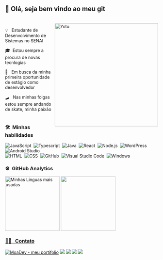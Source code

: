 ##  	:wave: Olá, seja bem vindo ao meu git
<br>
  
   
   
   
  <img alt="Yotu" src="https://media.tenor.com/TEfNj1ZBgOYAAAAC/skateboard-horogime.gif" align="right"  width='340'/>
    


   
<p>💡 &nbsp; Estudante de Desenvolvimento de Sistemas no SENAI</p>
<p>🎓 &nbsp;Estou sempre a procura de novas tecnlogias </p>
<p>💼  &nbsp; Em busca da minha primeira oportunidade de estágio como desenvolvedor</p>
<p>🛹  &nbsp; Nas minhas folgas estou sempre andando de skate, minha paixão
    <br>
  <br>
 
 ### 🛠 &nbsp;Minhas habilidades

![JavaScript](https://img.shields.io/badge/JavaScript-F7DF1E?style=for-the-badge&logo=javascript&logoColor=black)&nbsp;
![Typescript](https://img.shields.io/badge/Typescript-7ebeb2?style=for-the-badge&logo=Typescript&logoColor=black)&nbsp;
![Java](https://img.shields.io/badge/java-%23ED8B00.svg?style=for-the-badge&logo=openjdk&logoColor=black)&nbsp;
![React](https://img.shields.io/badge/React-20232A?style=for-the-badge&logo=react&logoColor=61DAFB)&nbsp;
![Node.js](https://img.shields.io/badge/Node.js-43853D?style=for-the-badge&logo=node.js&logoColor=white)&nbsp;
![WordPress](https://img.shields.io/badge/WordPress-006E93?style=for-the-badge&logo=wordpress&logoColor=white)&nbsp;
![Android Studio](https://img.shields.io/badge/Android%20Studio-3DDC84.svg?style=for-the-badge&logo=android-studio&logoColor=black)&nbsp;   
![HTML](https://img.shields.io/badge/HTML5-E34F26?style=for-the-badge&logo=html5&logoColor=white)&nbsp;
![CSS](https://img.shields.io/badge/CSS3-1572B6?style=for-the-badge&logo=css3&logoColor=white)&nbsp;
![GitHub](https://img.shields.io/badge/GitHub-100000?style=for-the-badge&logo=github&logoColor=white)&nbsp;
![Visual Studio Code](https://img.shields.io/badge/Visual_Studio_Code-0078D4?style=for-the-badge&logo=visual%20studio%20code&logoColor=white)&nbsp;
![Windows](https://img.shields.io/badge/Windows-0078D6?style=for-the-badge&logo=windows&logoColor=white)&nbsp;
 
 

 
 
 
### ⚙️ &nbsp;GitHub Analytics 

 <div>

  <img height="180em" align="center" title="Minhas Linguas mais usadas" src="https://github-readme-stats.vercel.app/api/top-langs/?username=moaaskt&layout=compact&langs_count=7&bg_color=DEG,2b2c30,3c363b&theme=onedark"/> 
<a href="https://github.com/moaaskt">
  
<img height="180em" align="center" src="https://github-readme-stats.vercel.app/api?username=moaaskt&show_icons=true&theme=onedark&include_all_commits=true&count_private=true&bg_color=DEG,2b2c30,3c363b"/>
</div> 
  
  
### 🤝🏻 &nbsp; Contato

<p align="left">
<a href="https://moaaskt.github.io/moa_dev/" target="_blank"><img src="https://img.shields.io/static/v1?label=MoaDev&message=meu+portifolio&color=2ea44f" alt="MoaDev - meu portifolio"></a>
<a href="https://www.linkedin.com/in/moa-dev/" target="_blank"><img src="https://img.shields.io/badge/-Moacir%20Neto%20-0077B5?style=flat&logo=Linkedin&logoColor=white"/></a>
<a href="mailto:moacirneto59@gmail.com"><img src="https://img.shields.io/badge/-moacirneto59@gmail.com-D14836?style=flat&logo=Gmail&logoColor=white"/></a>
<a href="https://www.instagram.com/moa.skt/"><img src="https://img.shields.io/badge/-@moa.skt-E4405F?style=flat&logo=Instagram&logoColor=black"/></a>
<a href="https://www.facebook.com/moa.skt"><img src="https://img.shields.io/badge/-@moa.skt-1877F2?style=flat&logo=Facebook&logoColor=white"/></a>
</p>
 
